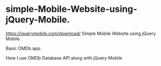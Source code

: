 # simple-Mobile-Website-using-jQuery-Mobile.
https://jquerymobile.com/download/
Simple Mobile Website using jQuery Mobile.

Basic OMDb app.

Here I use OMDb Database API along with jQuery Mobile


